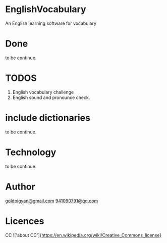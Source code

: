 # EnglishVocabulary
An English learning software for vocabulary

# Done
to be continue.

# TODOS
1. English vocabulary challenge 
2. English sound and pronounce check.

# include dictionaries
to be continue.

# Technology
to be continue.

# Author
goldpigyan@gmail.com
941090791@qq.com

# Licences
CC !['about CC']{https://en.wikipedia.org/wiki/Creative_Commons_license}
